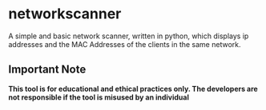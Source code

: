 # networkscanner
A simple and basic network scanner, written in python, which displays ip addresses and the MAC Addresses of the clients in the same network.


## Important Note
<b>This tool is for educational and ethical practices only. The developers are not responsible if the tool is misused by an individual</b>
